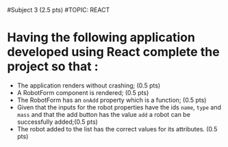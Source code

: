 #Subject 3 (2.5 pts)
#TOPIC: REACT

# Having the following application developed using React complete the project so that :

- The application renders without crashing; (0.5 pts)
- A RobotForm component is rendered; (0.5 pts)
- The RobotForm has an `onAdd` property which is a function; (0.5 pts)
- Given that the inputs for the robot properties have the ids `name`, `type` and `mass` and that the add button has the value `add` a robot can be successfully added;(0.5 pts)
- The robot added to the list has the correct values for its attributes. (0.5 pts)